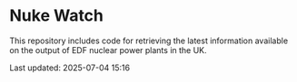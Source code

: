 # Nuke Watch

This repository includes code for retrieving the latest information available on the output of EDF nuclear power plants in the UK.

Last updated: 2025-07-04 15:16